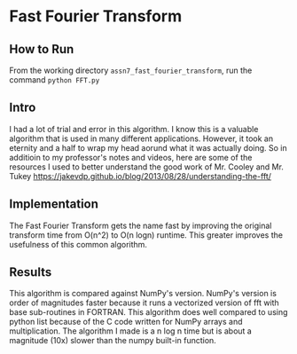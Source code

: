 # Fast Fourier Transform

## How to Run
From the working directory `assn7_fast_fourier_transform`, run the command `python FFT.py`

## Intro
I had a lot of trial and error in this algorithm. I know this is a valuable algorithm that is used in many different applications. However, it took an eternity and a half to wrap my head aorund what it was actually doing. So in additioin to my professor's notes and videos, here are some of the resources I used to better understand the good work of Mr. Cooley and Mr. Tukey
https://jakevdp.github.io/blog/2013/08/28/understanding-the-fft/

## Implementation
The Fast Fourier Transform gets the name fast by improving the original transform time from O(n^2) to O(n logn) runtime.
This greater improves the usefulness of this common algorithm.

## Results
This algorithm is compared against NumPy's version. NumPy's version is order of magnitudes faster because it runs a vectorized version of fft with base sub-routines in FORTRAN.
This  algorithm does well compared to using python list because of the C code written for NumPy arrays and multiplication.
The algorithm I made is a n log n time but is about a magnitude (10x) slower than the numpy built-in function.



 

 